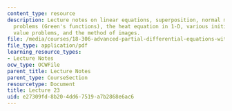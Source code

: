 ```yaml
---
content_type: resource
description: Lecture notes on linear equations, superposition, normal modes and impulse
  problems (Green's functions), the heat equation in 1-D, various initial and boundary
  value problems, and the method of images.
file: /media/courses/18-306-advanced-partial-differential-equations-with-applications-fall-2009/e27309fd8b204dd67519a7b2868e6ac6_MIT18_306f09_lec23.pdf
file_type: application/pdf
learning_resource_types:
- Lecture Notes
ocw_type: OCWFile
parent_title: Lecture Notes
parent_type: CourseSection
resourcetype: Document
title: Lecture 23
uid: e27309fd-8b20-4dd6-7519-a7b2868e6ac6
---
```

